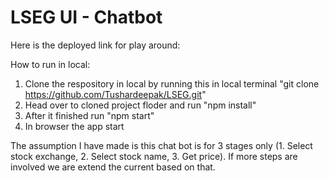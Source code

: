 # LSEG UI - Chatbot

Here is the deployed link for play around: 

How to run in local: 

1. Clone the respository in local by running this in local terminal "git clone https://github.com/Tushardeepak/LSEG.git"
2. Head over to cloned project floder and run "npm install"
3. After it finished run "npm start"
4. In browser the app start

The assumption I have made is this chat bot is for 3 stages only (1. Select stock exchange, 2. Select stock name, 3. Get price). If more steps are involved we are extend the current based on that. 
